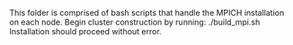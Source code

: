 This folder is comprised of bash scripts that handle the MPICH installation on each node. Begin cluster construction by running:
		./build_mpi.sh
Installation should proceed without error.
